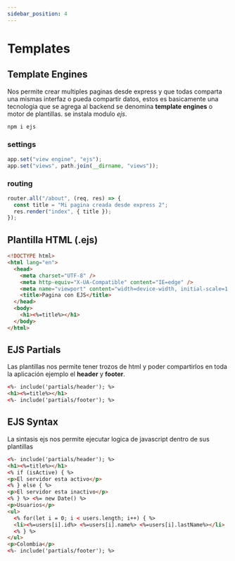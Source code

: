 ```yaml
---
sidebar_position: 4
---
```


# Templates

## Template Engines

Nos permite crear multiples paginas desde express y que todas comparta una mismas interfaz o pueda compartir datos, estos es basicamente una tecnologia que se agrega al backend se denomina **template engines** o motor de plantillas. se instala modulo _ejs_.

```javascript
npm i ejs
```

### settings

```javascript
app.set("view engine", "ejs");
app.set("views", path.join(__dirname, "views"));
```

### routing

```javascript
router.all("/about", (req, res) => {
  const title = "Mi pagina creada desde express 2";
  res.render("index", { title });
});
```

## Plantilla HTML (.ejs)

```html
<!DOCTYPE html>
<html lang="en">
  <head>
    <meta charset="UTF-8" />
    <meta http-equiv="X-UA-Compatible" content="IE=edge" />
    <meta name="viewport" content="width=device-width, initial-scale=1.0" />
    <title>Pagina con EJS</title>
  </head>
  <body>
    <h1><%=title%></h1>
  </body>
</html>
```

## EJS Partials

Las plantillas nos permite tener trozos de html y poder compartirlos en toda la aplicación ejemplo el **header** y **footer**.

```html
<%- include('partials/header'); %>
<h1><%=title%></h1>
<%- include('partials/footer'); %>
```

## EJS Syntax

La sintasis ejs nos permite ejecutar logica de javascript dentro de sus plantillas

```html
<%- include('partials/header'); %>
<h1><%=title%></h1>
<% if (isActive) { %>
<p>El servidor esta activo</p>
<% } else { %>
<p>El servidor esta inactivo</p>
<% } %> <%= new Date() %>
<p>Usuarios</p>
<ul>
  <% for(let i = 0; i < users.length; i++) { %>
  <li><%=users[i].id%> <%=users[i].name%> <%=users[i].lastName%></li>
  <% } %>
</ul>
<p>Colombia</p>
<%- include('partials/footer'); %>
```
